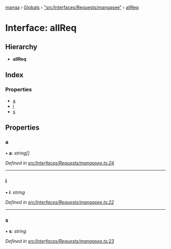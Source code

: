 [manga](../README.md) › [Globals](../globals.md) › ["src/Interfaces/Requests/mangasee"](../modules/_src_interfaces_requests_mangasee_.md) › [allReq](_src_interfaces_requests_mangasee_.allreq.md)

# Interface: allReq

## Hierarchy

* **allReq**

## Index

### Properties

* [a](_src_interfaces_requests_mangasee_.allreq.md#a)
* [i](_src_interfaces_requests_mangasee_.allreq.md#i)
* [s](_src_interfaces_requests_mangasee_.allreq.md#s)

## Properties

###  a

• **a**: *string[]*

*Defined in [src/Interfaces/Requests/mangasee.ts:24](https://github.com/tushar1210/manga-node/blob/8c3a793/src/Interfaces/Requests/mangasee.ts#L24)*

___

###  i

• **i**: *string*

*Defined in [src/Interfaces/Requests/mangasee.ts:22](https://github.com/tushar1210/manga-node/blob/8c3a793/src/Interfaces/Requests/mangasee.ts#L22)*

___

###  s

• **s**: *string*

*Defined in [src/Interfaces/Requests/mangasee.ts:23](https://github.com/tushar1210/manga-node/blob/8c3a793/src/Interfaces/Requests/mangasee.ts#L23)*
